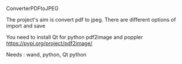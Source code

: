 ConverterPDFtoJPEG

The project's aim is convert pdf to jpeg. There are different options of import and save

You need to install Qt for python pdf2image and poppler
https://pypi.org/project/pdf2image/

Needs : wand, python, Qt python
